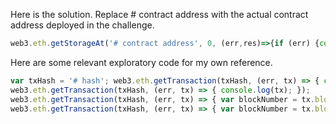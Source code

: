 Here is the solution. Replace # contract address with the actual contract address deployed in the challenge.

```Javascript
web3.eth.getStorageAt('# contract address', 0, (err,res)=>{if (err) {console.log(err);} else {console.log(`0: uint8: ${web3.toDecimal(res)}`);}});
```
Here are some relevant exploratory code for my own reference.
```Javascript
var txHash = '# hash'; web3.eth.getTransaction(txHash, (err, tx) => { console.log(tx); var blockNumber = tx.blockNumber; web3.eth.getBlock(blockNumber, (err, block) => { console.log(block); var timestamp = block.timestamp; var parentHash = block.parentHash; var hash = web3.sha3(parentHash + web3.padLeft(timestamp.toString(16), 64),  {encoding: 'hex'}); console.log(web3.toDecimal(hash.slice(-2)));  }); });
web3.eth.getTransaction(txHash, (err, tx) => { console.log(tx); });
web3.eth.getTransaction(txHash, (err, tx) => { var blockNumber = tx.blockNumber; web3.eth.getBlock(blockNumber, (err, block) => { console.log(block); }) });
web3.eth.getTransaction(txHash, (err, tx) => { var blockNumber = tx.blockNumber; web3.eth.getBlock(blockNumber, (err, block) => { var timestamp = block.timestamp; var parentHash = block.parentHash; var hash = web3.sha3(parentHash + web3.padLeft((timestamp).toString(16), 64)); console.log(hash.slice(-2)); }) });
```
